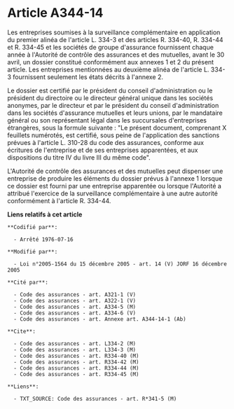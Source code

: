 # Article A344-14

Les entreprises soumises à la surveillance complémentaire en application du premier alinéa de l'article L. 334-3 et des
articles R. 334-40, R. 334-44 et R. 334-45 et les sociétés de groupe d'assurance fournissent chaque année à l'Autorité de
contrôle des assurances et des mutuelles, avant le 30 avril, un dossier constitué conformément aux annexes 1 et 2 du présent
article. Les entreprises mentionnées au deuxième alinéa de l'article L. 334-3 fournissent seulement les états décrits à
l'annexe 2.

Le dossier est certifié par le président du conseil d'administration ou le président du directoire ou le directeur général
unique dans les sociétés anonymes, par le directeur et par le président du conseil d'administration dans les sociétés
d'assurance mutuelles et leurs unions, par le mandataire général ou son représentant légal dans les succursales d'entreprises
étrangères, sous la formule suivante : "Le présent document, comprenant X feuillets numérotés, est certifié, sous peine de
l'application des sanctions prévues à l'article L. 310-28 du code des assurances, conforme aux écritures de l'entreprise et
de ses entreprises apparentées, et aux dispositions du titre IV du livre III du même code".

L'Autorité de contrôle des assurances et des mutuelles peut dispenser une entreprise de produire les éléments du dossier
prévus à l'annexe 1 lorsque ce dossier est fourni par une entreprise apparentée ou lorsque l'Autorité a attribué l'exercice
de la surveillance complémentaire à une autre autorité conformément à l'article R. 334-44.

**Liens relatifs à cet article**

	**Codifié par**:

	  - Arrêté 1976-07-16

	**Modifié par**:

	  - Loi n°2005-1564 du 15 décembre 2005 - art. 14 (V) JORF 16 décembre 2005

	**Cité par**:

	  - Code des assurances - art. A321-1 (V)
	  - Code des assurances - art. A322-1 (V)
	  - Code des assurances - art. A334-5 (M)
	  - Code des assurances - art. A334-6 (V)
	  - Code des assurances - art. Annexe art. A344-14-1 (Ab)

	**Cite**:

	  - Code des assurances - art. L334-2 (M)
	  - Code des assurances - art. L334-3 (M)
	  - Code des assurances - art. R334-40 (M)
	  - Code des assurances - art. R334-42 (M)
	  - Code des assurances - art. R334-44 (M)
	  - Code des assurances - art. R334-45 (M)

	**Liens**:

	  - TXT_SOURCE: Code des assurances - art. R*341-5 (M)
